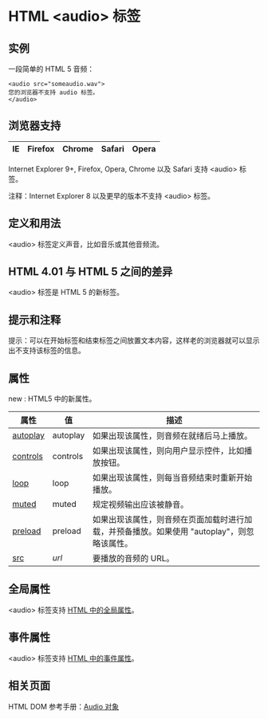 # HTML &lt;audio&gt; 标签

## 实例

一段简单的 HTML 5 音频：

```
<audio src="someaudio.wav">
您的浏览器不支持 audio 标签。
</audio>

```



## 浏览器支持

| IE | Firefox | Chrome | Safari | Opera |
| --- | --- | --- | --- | --- |

Internet Explorer 9+, Firefox, Opera, Chrome 以及 Safari 支持 &lt;audio&gt; 标签。

注释：Internet Explorer 8 以及更早的版本不支持 &lt;audio&gt; 标签。

## 定义和用法

&lt;audio&gt; 标签定义声音，比如音乐或其他音频流。

## HTML 4.01 与 HTML 5 之间的差异

&lt;audio&gt; 标签是 HTML 5 的新标签。

## 提示和注释

提示：可以在开始标签和结束标签之间放置文本内容，这样老的浏览器就可以显示出不支持该标签的信息。

## 属性

new : HTML5 中的新属性。

| 属性 | 值 | 描述 |
| --- | --- | --- |
| [autoplay](/tags/att_audio_autoplay.asp "HTML5 &lt;audio&gt; autoplay 属性") | autoplay | 如果出现该属性，则音频在就绪后马上播放。 |
| [controls](/tags/att_audio_controls.asp "HTML5 &lt;audio&gt; controls 属性") | controls | 如果出现该属性，则向用户显示控件，比如播放按钮。 |
| [loop](/tags/att_audio_loop.asp "HTML5 &lt;audio&gt; loop 属性") | loop | 如果出现该属性，则每当音频结束时重新开始播放。 |
| [muted](/tags/att_audio_muted.asp "HTML5 &lt;muted&gt; loop 属性") | muted | 规定视频输出应该被静音。 |
| [preload](/tags/att_audio_preload.asp "HTML5 &lt;audio&gt; preload 属性") | preload | 如果出现该属性，则音频在页面加载时进行加载，并预备播放。如果使用 "autoplay"，则忽略该属性。 |
| [src](/tags/att_audio_src.asp "HTML5 &lt;audio&gt; src 属性") | _url_ | 要播放的音频的 URL。 |

## 全局属性

&lt;audio&gt; 标签支持 [HTML 中的全局属性](/tags/html_ref_standardattributes.asp)。

## 事件属性

&lt;audio&gt; 标签支持 [HTML 中的事件属性](/tags/html_ref_eventattributes.asp)。

## 相关页面

HTML DOM 参考手册：[Audio 对象](/jsref/dom_obj_audio.asp "HTML DOM Audio 对象")
